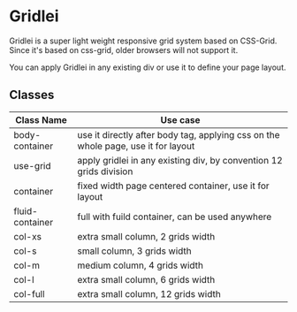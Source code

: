 # Gridlei

Gridlei is a super light weight responsive grid system based on CSS-Grid. Since it's based on css-grid, older browsers will not support it.

You can apply Gridlei in any existing div or use it to define your page layout.

## Classes

| Class Name | Use case |
| ------ | ------ |
| body-container| use it directly after body tag, applying css on the whole page, use it for layout |
| use-grid | apply gridlei in any existing div, by convention 12 grids division|
| container | fixed width page centered container, use it for layout |
| fluid-container | full with fuild container, can be used anywhere |
| col-xs | extra small column, 2 grids width |
| col-s | small column, 3 grids width |
| col-m | medium column, 4 grids width |
| col-l | extra small column, 6 grids width |
| col-full | extra small column, 12 grids width |
